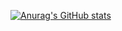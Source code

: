 [![Anurag's GitHub stats](https://github-readme-stats.vercel.app/api?username=Innokentie&show_icons=true&theme=dark&icon_color=f8d847)](https://github.com/Innokentie/Innokentie/)
